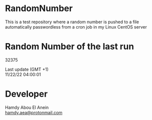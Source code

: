 # RandomNumber    
This is a test repository where a random number is pushed to a file automatically passwordless from a cron job in my Linux CentOS server    
# Random Number of the last run   
32375
      
Last update (GMT +1)    
11/22/22 04:00:01
# Developer    
Hamdy Abou El Anein   
hamdy.aea@protonmail.com
